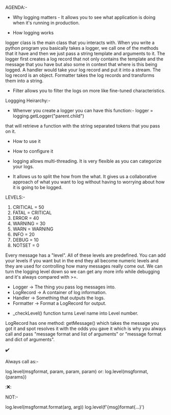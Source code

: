 AGENDA:- 

- Why logging matters - It allows you to see what application is doing when it's running in production.

- How logging works

logger class is the main class that you interacts with. When you write a python program you basically takes a logger, we call one of the methods that it have and then we just pass a string
template and arguments to it. The logger first creates a log record that not only contains the template and the message that you have but also some in context that where is this being logged. A handler would take your log record and put it into a stream. The log record is an object. Formatter takes the log records and transforms them into a string.

* Filter allows you to filter the logs on more like fine-tuned characteristics. 



Loggging Heirarchy:-

- Whenver you create a logger you can have this function:-
logger = logging.getLogger("parent.child")

that will retrieve a function with the string separated tokens that you pass on it.



- How to use it
- How to configure it

- logging allows multi-threading. It is very flexible as you can categorize your logs.
- It allows us to split the how from the what. It gives us a collaborative approach of what you want to log without having to worrying about how it is going to be logged.


LEVELS:-

1. CRITICAL = 50
2. FATAL = CRITICAL
3. ERROR = 40
4. WARNING = 30
5. WARN = WARNING
6. INFO = 20
7. DEBUG = 10
8. NOTSET = 0

Every message has a "level". All of these levels are predefined. You can add your levels if you want but in the end they all become numeric levels and they are used for controlling how many messages really come out. We can turn the logging level down so we can get any more info while debugging and it's always compared with >=.

* Logger -> The thing you pass log messages into.
* LogRecord -> A container of log information.
* Handler -> Something that outputs the logs.
* Formatter -> Format a LogRecord for output.

- _checkLevel() function turns Level name into Level number.


LogRecord has one method: getMessage() which takes the message you got it and spot resolves it with the odds you gave it which is why you always call and pass "message format and list of arguments" or "message format and dict of arguments".


:heavy_check_mark:    

Always call as:-

log.level(msgformat, param, param, param)
			or:
	log.level(msgformat, {params})


::x::       

NOT:- 

log.level(msgformat.format(arg, arg))
    log.level(f'{msg}format{...}')




